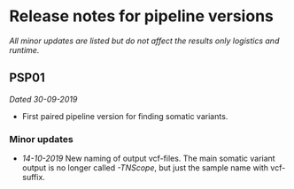 # Release notes for pipeline versions 

_All minor updates are listed but do not affect the results only logistics and runtime._ 

## PSP01
_Dated 30-09-2019_
* First paired pipeline version for finding somatic variants.

### Minor updates

* _14-10-2019_ New naming of output vcf-files. The main somatic variant output is no longer called  _-TNScope_, but just the sample name with vcf-suffix.  

